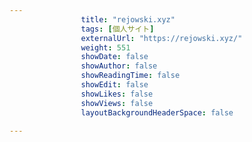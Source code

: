 ---
                title: "rejowski.xyz"
                tags: [個人サイト]
                externalUrl: "https://rejowski.xyz/"
                weight: 551
                showDate: false
                showAuthor: false
                showReadingTime: false
                showEdit: false
                showLikes: false
                showViews: false
                layoutBackgroundHeaderSpace: false
                ---

